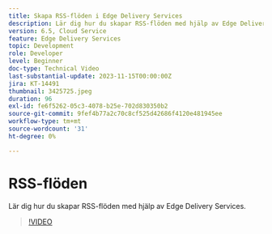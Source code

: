 ```yaml
---
title: Skapa RSS-flöden i Edge Delivery Services
description: Lär dig hur du skapar RSS-flöden med hjälp av Edge Delivery Services.
version: 6.5, Cloud Service
feature: Edge Delivery Services
topic: Development
role: Developer
level: Beginner
doc-type: Technical Video
last-substantial-update: 2023-11-15T00:00:00Z
jira: KT-14491
thumbnail: 3425725.jpeg
duration: 96
exl-id: fe6f5262-05c3-4078-b25e-702d830350b2
source-git-commit: 9fef4b77a2c70c8cf525d42686f4120e481945ee
workflow-type: tm+mt
source-wordcount: '31'
ht-degree: 0%

---
```


# RSS-flöden

Lär dig hur du skapar RSS-flöden med hjälp av Edge Delivery Services.

>[!VIDEO](https://video.tv.adobe.com/v/3425725/?learn=on)
